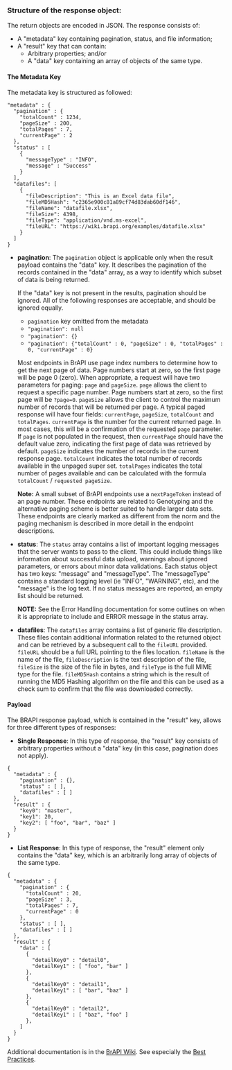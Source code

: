 
### Structure of the response object:

The return objects are encoded in JSON. The response consists of:
+ A "metadata" key containing pagination, status, and file information;
+ A "result" key that can contain:
  + Arbitrary properties; and/or
  + A "data" key containing an array of objects of the same type.


#### The Metadata Key

The metadata key is structured as followed:


````
"metadata" : {
  "pagination" : {
    "totalCount" : 1234,
    "pageSize" : 200,
    "totalPages" : 7,
    "currentPage" : 2
  },
  "status" : [
    {
      "messageType" : "INFO",
      "message" : "Success"
    }
  ],
  "datafiles": [
    {
      "fileDescription": "This is an Excel data file",
      "fileMD5Hash": "c2365e900c81a89cf74d83dab60df146",
      "fileName": "datafile.xlsx",
      "fileSize": 4398,
      "fileType": "application/vnd.ms-excel",
      "fileURL": "https://wiki.brapi.org/examples/datafile.xlsx"
    }
  ]
}

````

+  **pagination**: 
    The `pagination` object is applicable only when the result payload contains the "data" key. It describes the pagination of the records contained in the "data" array, as a way to identify which subset of data is being returned.  

    If the "data" key is not present in the results, pagination should be ignored. All of the following responses are acceptable, and should be ignored equally.
      - `pagination` key omitted from the metadata
      - `"pagination": null`
      - `"pagination": {}`
      - `"pagination": {"totalCount" : 0, "pageSize" : 0, "totalPages" : 0, "currentPage" : 0}`
      
    Most endpoints in BrAPI use page index numbers to determine how to get the next page of data. Page numbers start at zero, so the first page will be page 0 (zero). When appropriate, a request will have two parameters for paging: `page` and `pageSize`. `page` allows the client to request a specific page number. Page numbers start at zero, so the first page will be `?page=0`. `pageSize` allows the client to control the maximum number of records that will be returned per page. A typical paged response will have four fields: `currentPage`, `pageSize`, `totalCount` and `totalPages`. `currentPage` is the number for the current returned page. In most cases, this will be a confirmation of the requested `page` parameter. If `page` is not populated in the request, then `currentPage` should have the default value zero, indicating the first page of data was retrieved by default. `pageSize` indicates the number of records in the current response page. `totalCount` indicates the total number of records available in the unpaged super set. `totalPages` indicates the total number of pages available and can be calculated with the formula `totalCount` / `requested pageSize`. 
    
    **Note:** A small subset of BrAPI endpoints use a `nextPageToken` instead of an page number. These endpoints are related to Genotyping and the alternative paging scheme is better suited to handle larger data sets. These endpoints are clearly marked as different from the norm and the paging mechanism is described in more detail in the endpoint descriptions.     

+ **status**: 
    The `status` array contains a list of important logging messages that the server wants to pass to the client. This could include things like information about successful data upload, warnings about ignored parameters, or errors about minor data validations. Each status object has two keys: "message" and "messageType". The "messageType" contains a standard logging level (ie "INFO", "WARNING", etc), and the "message" is the log text. If no status messages are reported, an empty list should be returned. 

    **NOTE:** See the Error Handling documentation for some outlines on when it is appropriate to include and ERROR message in the status array. 

+ **datafiles**: 
    The `datafiles` array contains a list of generic file description. These files contain additional information related to the returned object and can be retrieved by a subsequent call to the `fileURL` provided. `fileURL` should be a full URL pointing to the files location. `fileName` is the name of the file, `fileDescription` is the text description of the file, `fileSize` is the size of the file in bytes, and `fileType` is the full MIME type for the file. `fileMD5Hash` contains a string which is the result of running the MD5 Hashing algorithm on the file and this can be used as a check sum to confirm that the file was downloaded correctly. 


#### Payload

The BRAPI response payload, which is contained in the "result" key, allows for three different types of responses:
+ **Single Response**: In this type of response, the "result" key consists of arbitrary properties without a "data" key (in this case, pagination does not apply). 
````
{
  "metadata" : {
    "pagination" : {},
    "status" : [ ],
    "datafiles" : [ ]
  },
  "result" : {
    "key0": "master",
    "key1": 20,
    "key2": [ "foo", "bar", "baz" ]
  }
}
```` 
+ **List Response**: In this type of response, the "result" element only contains the "data" key, which is an arbitrarily long array of objects of the same type. 
````
{
  "metadata" : {
    "pagination" : {
      "totalCount" : 20,
      "pageSize" : 3,
      "totalPages" : 7,
      "currentPage" : 0
    },
    "status" : [ ],
    "datafiles" : [ ]
  },
  "result" : {
    "data" : [ 
      {
        "detailKey0" : "detail0",
        "detailKey1" : [ "foo", "bar" ]
      }, 
      {
        "detailKey0" : "detail1",
        "detailKey1" : [ "bar", "baz" ]
      }, 
      {
        "detailKey0" : "detail2",
        "detailKey1" : [ "baz", "foo" ]
      },
    ]
  }
}
````

Additional documentation is in the [BrAPI Wiki](https://wiki.brapi.org/index.php/BrAPI). 
See especially the [Best Practices](https://wiki.brapi.org/index.php/Best_Practices).
